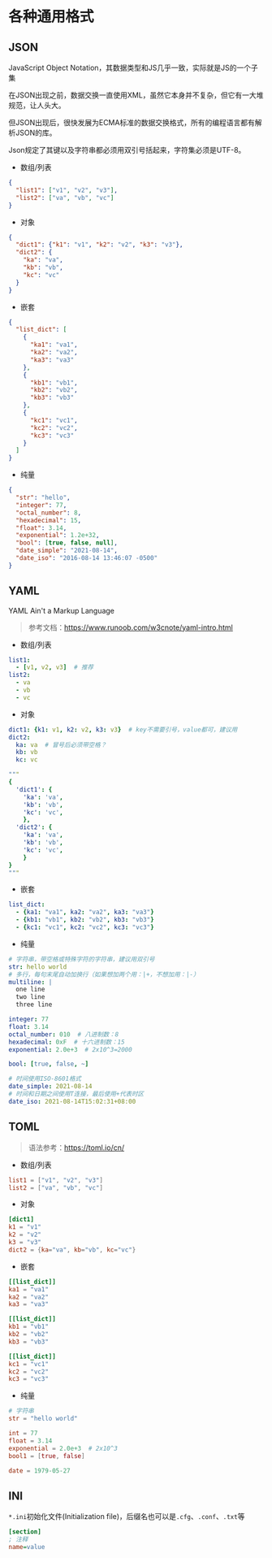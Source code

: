 # 各种通用格式

## JSON

JavaScript Object Notation，其数据类型和JS几乎一致，实际就是JS的一个子集

在JSON出现之前，数据交换一直使用XML，虽然它本身并不复杂，但它有一大堆规范，让人头大。

但JSON出现后，很快发展为ECMA标准的数据交换格式，所有的编程语言都有解析JSON的库。

Json规定了其键以及字符串都必须用双引号括起来，字符集必须是UTF-8。

- 数组/列表

```json
{
  "list1": ["v1", "v2", "v3"],
  "list2": ["va", "vb", "vc"]
}
```

- 对象

```json
{
  "dict1": {"k1": "v1", "k2": "v2", "k3": "v3"},
  "dict2": {
    "ka": "va",
    "kb": "vb",
    "kc": "vc"
  }
}
```

- 嵌套

```json
{
  "list_dict": [
    {
      "ka1": "va1",
      "ka2": "va2",
      "ka3": "va3"
    },
    {
      "kb1": "vb1",
      "kb2": "vb2",
      "kb3": "vb3"
    },
    {
      "kc1": "vc1",
      "kc2": "vc2",
      "kc3": "vc3"
    }
  ]
}
```

- 纯量

```json
{
  "str": "hello",
  "integer": 77,
  "octal_number": 8,
  "hexadecimal": 15,
  "float": 3.14,
  "exponential": 1.2e+32,
  "bool": [true, false, null],
  "date_simple": "2021-08-14",
  "date_iso": "2016-08-14 13:46:07 -0500"
}
```

## YAML

YAML Ain't a Markup Language

> 参考文档：<https://www.runoob.com/w3cnote/yaml-intro.html>

- 数组/列表

```yaml
list1:
  - [v1, v2, v3]  # 推荐
list2:
  - va
  - vb
  - vc
```

- 对象

```yaml
dict1: {k1: v1, k2: v2, k3: v3}  # key不需要引号，value都可，建议用
dict2:
  ka: va  # 冒号后必须带空格？
  kb: vb
  kc: vc

"""
{
  'dict1': {
    'ka': 'va',
    'kb': 'vb',
    'kc': 'vc',
    },
  'dict2': {
    'ka': 'va',
    'kb': 'vb',
    'kc': 'vc',
    }
}
"""
```

- 嵌套

```yaml
list_dict:
  - {ka1: "va1", ka2: "va2", ka3: "va3"}
  - {kb1: "vb1", kb2: "vb2", kb3: "vb3"}
  - {kc1: "vc1", kc2: "vc2", kc3: "vc3"}
```

- 纯量

```yaml
# 字符串，带空格或特殊字符的字符串，建议用双引号
str: hello world
# 多行，每句末尾自动加换行（如果想加两个用：|+，不想加用：|-）
multiline: |
  one line
  two line
  three line

integer: 77
float: 3.14
octal_number: 010  # 八进制数：8
hexadecimal: 0xF  # 十六进制数：15
exponential: 2.0e+3  # 2x10^3=2000

bool: [true, false, ~]

# 时间使用ISO-8601格式
date_simple: 2021-08-14
# 时间和日期之间使用T连接，最后使用+代表时区
date_iso: 2021-08-14T15:02:31+08:00
```

## TOML

> 语法参考：<https://toml.io/cn/>

- 数组/列表

```toml
list1 = ["v1", "v2", "v3"]
list2 = ["va", "vb", "vc"]
```

- 对象

```toml
[dict1]
k1 = "v1"
k2 = "v2"
k3 = "v3"
dict2 = {ka="va", kb="vb", kc="vc"}
```

- 嵌套

```toml
[[list_dict]]
ka1 = "va1"
ka2 = "va2"
ka3 = "va3"

[[list_dict]]
kb1 = "vb1"
kb2 = "vb2"
kb3 = "vb3"

[[list_dict]]
kc1 = "vc1"
kc2 = "vc2"
kc3 = "vc3"
```

- 纯量

```toml
# 字符串
str = "hello world"

int = 77
float = 3.14
exponential = 2.0e+3  # 2x10^3
bool1 = [true, false]

date = 1979-05-27
```

## INI

`*.ini`初始化文件(Initialization file)，后缀名也可以是`.cfg`、`.conf`、`.txt`等

```ini
[section]
; 注释
name=value
```
